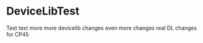 DeviceLibTest
=============
Test text
more
more devicelib changes
even more changes
real DL changes for CP45